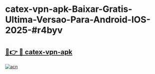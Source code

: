 # catex-vpn-apk-Baixar-Gratis-Ultima-Versao-Para-Android-IOS-2025-#r4byv

# <h2><a href="https://ainizakaria.my?title=catex-vpn-apk&ref=24M">🔗👉 🔴 catex-vpn-apk</a></h2>

[![acn](https://github.com/user-attachments/assets/0f9c940e-d8b0-45ae-aac7-cd30a18b3e1c)](https://ainizakaria.my?title=catex-vpn-apk&ref=24M)


